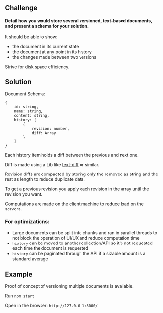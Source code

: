 ## Challenge

#### Detail how you would store several versioned, text-based documents, and present a schema for your solution.

It should be able to show:

- the document in its current state  
- the document at any point in its history  
- the changes made between two versions  

Strive for disk space efficiency.

## Solution

Document Schema:
```
{
    id: string,
    name: string,
    content: string,
    history: [
        {
            revision: number,
            diff: Array
        }
    ]
}
```

Each history item holds a diff between the previous and next one.  

Diff is made using a Lib like [text-diff](https://github.com/liddiard/text-diff) or similar.

Revision diffs are compacted by storing only the removed as string and the rest as length to reduce duplicate data.

To get a previous revision you apply each revision in the array until the revision you want.

Computations are made on the client machine to reduce load on the servers.

### For optimizations:
 - Large documents can be split into chunks and ran in parallel threads to not block the operation of UI/UX and reduce computation time
 - `history` can be moved to another collection/API so it's not requested each time the document is requested 
 - `history` can be paginated through the API if a sizable amount is a standard average 

## Example

Proof of concept of versioning multiple documents is available.

Run `npm start`

Open in the browser: `http://127.0.0.1:3000/`